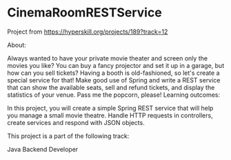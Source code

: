 # CinemaRoomRESTService
Project from https://hyperskill.org/projects/189?track=12

About:

Always wanted to have your private movie theater and screen only the movies you like? You can buy a fancy projector and set it up in a garage, but how can you sell tickets? Having a booth is old-fashioned, so let's create a special service for that! Make good use of Spring and write a REST service that can show the available seats, sell and refund tickets, and display the statistics of your venue. Pass me the popcorn, please!
Learning outcomes:

In this project, you will create a simple Spring REST service that will help you manage a small movie theatre. Handle HTTP requests in controllers, create services and respond with JSON objects.

This project is a part of the following track:

Java Backend Developer
